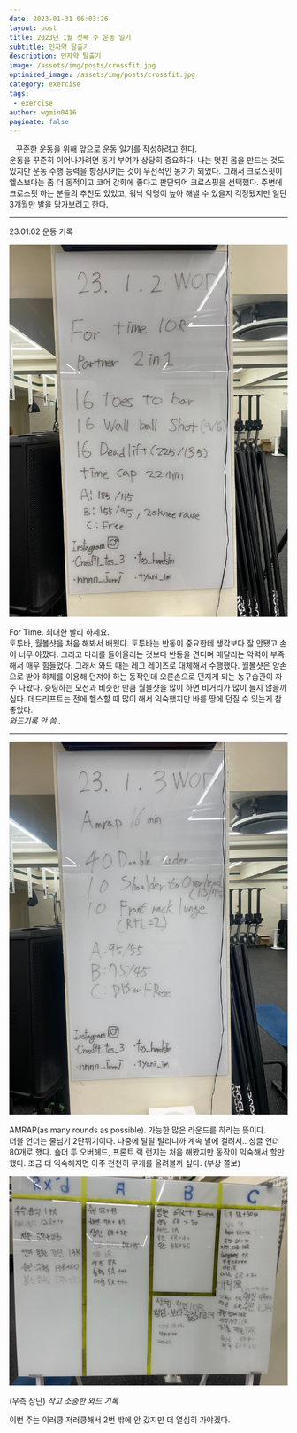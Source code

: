 ```yaml
---
date: 2023-01-31 06:03:26
layout: post
title: 2023년 1월 첫째 주 운동 일기
subtitle: 인자약 탈출기
description: 인자약 탈출기
image: /assets/img/posts/crossfit.jpg
optimized_image: /assets/img/posts/crossfit.jpg
category: exercise
tags:
 - exercise
author: wgmin0416
paginate: false
---
```


&nbsp;&nbsp; 꾸준한 운동을 위해 앞으로 운동 일기를 작성하려고 한다.<br/>
운동을 꾸준히 이어나가려면 동기 부여가 상당히 중요하다. 나는 멋진 몸을 만드는 것도 있지만 
운동 수행 능력을 향상시키는 것이 우선적인 동기가 되었다.
그래서 크로스핏이 헬스보다는 좀 더 동적이고 코어 강화에 좋다고 판단되어 크로스핏을 선택했다.
주변에 크로스핏 하는 분들의 추천도 있었고, 워낙 악명이 높아 해낼 수 있을지 걱정됐지만 일단 3개월만 발을 담가보려고 한다.

<hr/>

23.01.02 운동 기록

<img src="/assets/img/posts/2023-01-31-crossfit-1/230102_wod.jpg"/>

For Time. 최대한 빨리 하세요. <br/>
토투바, 월볼샷을 처음 해봐서 배웠다. 토투바는 반동이 중요한데 생각보다 잘 안됐고 손이 너무 아팠다.
그리고 다리를 들어올리는 것보다 반동을 견디며 매달리는 악력이 부족해서 매우 힘들었다.
그래서 와드 때는 레그 레이즈로 대체해서 수행했다. 월볼샷은 양손으로 받아 하체를 이용해 던져야 하는 동작인데
오른손으로 던지게 되는 농구습관이 자주 나왔다. 슛팅하는 모션과 비슷한 만큼 월볼샷을 많이 하면 비거리가 많이 늘지 않을까 싶다.
데드리프트는 전에 헬스할 때 많이 해서 익숙했지만 바를 땅에 던질 수 있는게 참 좋았다.<br/>
*와드기록 안 씀..* <br/>

<hr/>

<img src="/assets/img/posts/2023-01-31-crossfit-1/230103_wod.jpg"/>

AMRAP(as many rounds as possible). 가능한 많은 라운드를 하라는 뜻이다.<br/>
더블 언더는 줄넘기 2단뛰기이다. 나중에 탈탈 털리니까 계속 발에 걸려서.. 싱글 언더 80개로 했다.
숄더 투 오버헤드, 프론트 랙 런지는 처음 해봤지만 동작이 익숙해서 할만했다.
조금 더 익숙해지면 아주 천천히 무게를 올려볼까 싶다. (부상 쫄보)

<img src="/assets/img/posts/2023-01-31-crossfit-1/230103_record.jpg"/>

(우측 상단)
*작고 소중한 와드 기록* <br/>

이번 주는 이러쿵 저러쿵해서 2번 밖에 안 갔지만 더 열심히 가야겠다.